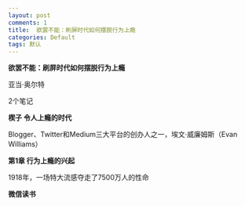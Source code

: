 ```yaml
---
layout: post
comments: 1
title:  欲罢不能：刷屏时代如何摆脱行为上瘾
categories: Default
tags: 默认
---
```


**欲罢不能：刷屏时代如何摆脱行为上瘾**

亚当·奥尔特

2个笔记

**楔子 令人上瘾的时代**

Blogger、Twitter和Medium三大平台的创办人之一，埃文·威廉姆斯（Evan Williams）

**第1章 行为上瘾的兴起**

1918年，一场特大流感夺走了7500万人的性命

**微信读书**

